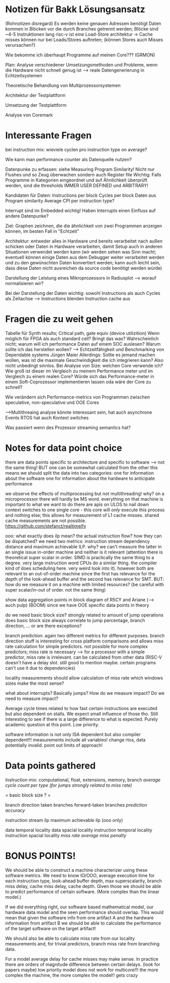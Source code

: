 Notizen für Bakk Lösungsansatz
==============================

(Rohnotizen disregard)
Es werden keine genauen Adressen benötigt
Daten kommen in Blöcken vor die durch Branches getrennt werden; Blöcke sind ~4-5 Instruktionen lang
risc-v ist eine Load-Store architektur -> Cache misses können nur bei Loads/Stores auftreten; (können Stores auch Misses verursachen?)


Wie bekomme ich überhaupt Programme auf meinen Core??? (GRMON)


Plan:
Analyse verschiedener Umsetzungsmethoden und Probleme, wenn die Hardware nicht schnell genug ist
--> reale Datengenerierung in Echtzeitsystemen

Theoretische Behandlung von Multiprozessorsystemen

Architektur der Testplattform

Umsetzung der Testplattform

Analyse von Coremark


Interessante Fragen
===================
bei instruction mix: wieviele cyclen pro instruction type on average?

Wie kann man performance counter als Datenquelle nutzen?

Datenpunke zu erfassen: siehe Measuring Program Similarity! Nicht nur Flushes und so Zeug überwachen sondern auch Register file
Wichtig: Falls Programme in Kategorien eingeordnet und auf Ähnlichkeit überprüft werden, sind die thresholds IMMER USER DEFINED und ARBITRARY!

Kandidaten für Daten:
Instructions per block
Cycles per block
Daten aus Program similarity
Average CPI per instruction type?

Interrupt sind im Embedded wichtig!
Haben Interrupts einen Einfluss auf andere Datenpunke?

Ziel: Graphen zeichnen, die die ähnlichkeit von zwei Programmen anzeigen können, im besten Fall in "Echtzeit"

Architektur: entweder alles in Hardware und bereits verarbeitet nach außen schicken oder Daten in Hardware verarbeiten, damit Setup auch in anderen Situationen verwendet werden kann (wir werden sehen was Sinn macht; eventuell können einige Daten aus dem Debugger weiter verarbeitet werden und zu den gewünschten Daten konvertiert werden; kann auch leicht sein, dass diese Daten nicht ausreichen da source code benötigt werden würde)

Darstellung der Leistung eines Mikroprozessors in Radiusplot --> worauf normalisieren wir?

Bei der Darstellung der Daten wichtig:
sowohl Instructions als auch Cycles als Zeitachse --> Instructions blenden Instruction cache aus


Fragen die zu weit gehen
========================

Tabelle für Synth results; Critical path, gate equiv (device utilizition)
Wenn möglich für FPGA als auch standard cell? Bringt das was? 
Wahrscheinlich nicht; warum will ich performance Daten auf einem SOC auslesen? Warum sollte ich das herstellen wollen? 
--> Echtzeitfähigkeit und Benchmarking von Dependable systems
Jürgen Maier
Allerdings: Sollte es jemand machen wollen, was ist die maximale Geschwindigkeit die ich integrieren kann? Also nicht unbedingt sinnlos.
Bei Analyse von Size: welchen Core verwende ich? Wie groß ist dieser im Vergleich zu meinem Performance meter und im Vergleich zu einem realen Core?
Würde sich das Performance-meter in einem Soft-Coprozessor implementieren lassen oda wäre der Core zu schnell?

Wie verändern sich Performance-metrics von Programmen zwischen speculative, non-speculative und OOE Cores

-->Multithreaing analyse könnte interessant sein, hat auch asynchrone Events
RTOS hat auch Kontext switches

Was passiert wenn des Prozessor streaming semantics hat?


Notes for data point choice
===========================
there are data points specific to architecture and specific to software
--> not the same thing!
BUT one can be somewhat calculated from the other
this means we should split the data into two categories:
one for information about the software 
one for information about the hardware to anticipate performance

we observe the effects of multiprocessing but not multithreading!
why? on a microprocessor there will hardly be MS word. everything on that machine is important to what we want to do
there are apis on ULOS to nail down context switches to one single core - this core will *only* execute this process and nothing else; this allows for measurement of L1 cache misses. shared cache measurements are not possible.
https://github.com/stefanct/realtimeify 

ooo: what exactly does ilp mean? the actual instruction flow? how they can be dispatched?
we need two metrics: instruction stream dependency distance and maximum achievable ILP. why? we can't measure the latter in an single issue in-order machine and neither is it relevant (attention there is theoretical super scalar in order. SIMD is practically the same thing to a degree. very large instruction word CPUs do a similar thing. the compiler kind of does scheduling here. very weird look into it). however both are relevant to an out-of-order machine since the first has relevance for the depth of the look-ahead buffer and the second has relevance for SMT. BUT: how do we measure it on a machine with limited resources? (be careful with super scalar/in-out of order. not the same thing)

show data aggregation points in block diagram of R5CY and Ariane (--> auch pulp) (BOOM) since we have OOE specific data points in theory

do we need basic block size? strongly related to amount of jump operations
does basic block size always correlate to jump percentage, branch direction, ... or are there exceptions?

branch prediction: again two different metrics for different purposes. branch direction stuff is interesting for cross platform comparisons and allows miss rate calculation for simple predictors. not possible for more complex predictors; miss rate is necessary
--> for a processor with a simple predictor, miss rate is irrelevant. can be calculated from other data
(RISC-V doesn't have a delay slot. still good to mention maybe. certain programs can't use it due to dependencies)

locality measurements should allow calculation of miss rate
which windows sizes make the most sense?

what about interrupts? Basically jumps? How do we measure impact? Do we need to measure impact?

Average cycle times related to how fast certain instructions are executed but also dependent on stalls. We expect small influence of those tho. Still interesting to see if there is a large difference to what is expected. Purely academic question at this point. Low priority.

software information is not only ISA dependent but also compiler dependent!!!
measurements include all variables! change rtos, data potentially invalid.
point out limits of approach!


Data points gathered
====================

Instruction mix: computational, float, extensions, memory, branch
*average cycle count per type (for jumps strongly related to miss rate)*

= basic block size ? =

branch direction
taken branches
forward-taken branches
*prediction accuracy*

instruction stream ilp
maximum achievable ilp (ooo only)

data temporal locality
data spacial locality
instruction temporal locality
instruction spacial locality
*miss rate*
*average miss penalty*


BONUS POINTS!
=============

We should be able to construct a machine characterizer using these software metrics. We need to know IO/OOO, average execution time for each instruction type, look-ahead buffer depth, max superscalarity, branch miss delay, cache miss delay, cache depth. Given those we should be able to predict performance of certain software. (More complex than the linear model.)

If we did everything right, our software based mathematical model, our hardware data model and the seen performance should overlap. This would mean that given the software info from one artifact A and the hardware information from artifact B we should be able to calculate the performance of the target software on the target artifact!

We should also be able to calculate miss rate from our locality measurements and, for trivial predictors, branch miss rate from branching data.

For a model average delay for cache misses may make sense. In practice there are orders of magnitude difference between certain delays. (look for papers maybe) low priority
model does not work for multicore!!!
the more complex the machine, the more complex the model!! gets crazy